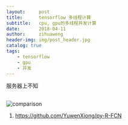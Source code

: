 ```yaml
---
layout:     post
title:      tensorflow 多线程计算
subtitle:   cpu, gpu的多线程并发计算
date:       2018-04-11
author:     zihuaweng
header-img: img/post_header.jpg
catalog: true
tags:
    - tensorflow
    - gpu
    - 并发
---
```


服务器上不知
##

![comparison](http://zihuaweng.github.io/post_images/region_proposal/comparison.png)

1. https://github.com/YuwenXiong/py-R-FCN

